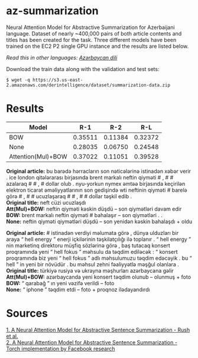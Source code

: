 # az-summarization
Neural Attention Model for Abstractive Summarization for Azerbaijani language. Dataset of nearly ~400,000 pairs of both article contents and titles has been created for the task. Three different models have been trained on the EC2 P2 single GPU instance and the results are listed below.

*Read this in other languages: [Azərbaycan dili](README.az.md)*

Download the train data along with the validation and test sets:

```
$ wget -q https://s3.us-east-2.amazonaws.com/derintelligence/dataset/summarization-data.zip
```

# Results

| Model  | R-1 | R-2 | R-L |
| ------------- | ------------- | ------------- | ------------- |
| BOW  | 0.35511  | 0.11384  | 0.32372  |
| None  | 0.28035  | 0.06750  | 0.24548  |
| Attention(Mul)+BOW  | 0.37022  | 0.11051  | 0.39528  |

**Original article:** bu barədə hərracların son nəticələrinə istinadən xəbər verir .
ice london qitələrarası birjasında brent markalı neftin qiyməti \# , \# \# azalaraq
\# \# , \# dollar olub . nyu-yorkun nymex əmtəə birjasında keçirilən elektron
ticarət əməliyyatlarının son gedişində wti neftinin qiyməti \# barelə görə \# , \#
\# ucuzlaşaraq \# \# , \# \# dollar təşkil edib .   
**Original title:** neft cüzi ucuzlaşdı  
**Att(Mul)+BOW:** neftin qiyməti kəskin düşdü – son qiymətləri davam edir  
**BOW:** brent markalı neftin qiyməti \# bahalaşır – son qiymətləri . .  
**None:** neftin qiyməti qiymətləri düşdü – son yenidən kəskin bahalaşdı + oldu  

**Original article:** \# istinadən verdiyi məlumata görə ,
dünya ulduzları bir araya “ hell energy ” enerji içkilərinin təşkilatçılığı ilə
toplanır . “ hell energy ” nin marketinq direktoru müşfiq <unk> sözlərinə
görə , baş tutacaq konsert proqramında yeni “ hell <unk>fokus ” məhsulu da
təqdim ediləcək : “ konsert proqramında biz yeni “ hell <unk> fokus ” adlı
məhsulumuzu təqdim edəcəyik . bu “ hell ” in yeni bir növüdür . bu məhsul
zehni fəaliyyətlə məşğul olanlara .  
**Original title:** türkiyə rusiya və ukrayna məşhurları azərbaycana gəlir  
**Att(Mul)+BOW:** azərbaycanda yeni konsert təqdim olunub – olunmuş + foto  
**BOW:** “ qarabağ ” ın yeni vəzifə verildi – foto  
**None:** “ iphone ” təqdim etdi – foto + proqnoz ilədayandırdı  
  
# Sources

[1. A Neural Attention Model for Abstractive Sentence Summarization - Rush et al.](https://arxiv.org/abs/1509.00685)  
[2. A Neural Attention Model for Abstractive Sentence Summarization - Torch implementation by Facebook research](https://github.com/facebookarchive/NAMAS)
